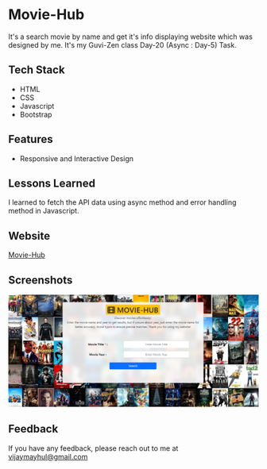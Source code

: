 
# Movie-Hub

It's a search movie by name and get it's info displaying website which was designed by me. It's my Guvi-Zen class Day-20 (Async : Day-5) Task.

## Tech Stack

- HTML
- CSS
- Javascript
- Bootstrap

## Features

- Responsive and Interactive Design

## Lessons Learned

I learned to fetch the API data using async method and error handling method in Javascript.


## Website

[Movie-Hub]()


## Screenshots

![App Screenshot](./Img/demo.png)


## Feedback

If you have any feedback, please reach out to me at vijaymayhul@gmail.com
